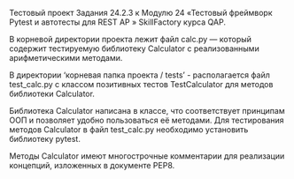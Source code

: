 Тестовый проект Задания 24.2.3 к Модулю 24 «Тестовый фреймворк Pytest 
и автотесты для REST AP » SkillFactory курса QAP.

В корневой директории проекта лежит файл calc.py — который содержит тестируемую 
библиотеку Calculator c реализованными арифметическими методами.

В директории ‘корневая папка проекта / tests’ - располагается файл test_calc.py с 
классом позитивных тестов TestCalculator для методов библиотеки Calculator.

Библиотека Calculator написана в классе, что соответствует принципам ООП и позволяет 
удобно пользоваться её методами.  Для тестирования методов Calculator в файл  test_calc.py 
необходимо установить библиотеку pytest.

Методы Calculator имеют многострочные комментарии для реализации концепций, 
изложенных в документе PEP8.